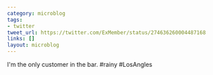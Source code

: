 ```yaml
---
category: microblog
tags:
- twitter
tweet_url: https://twitter.com/ExMember/status/274636260004487168
links: []
layout: microblog
---
```

I'm the only customer in the bar. #rainy #LosAngles
